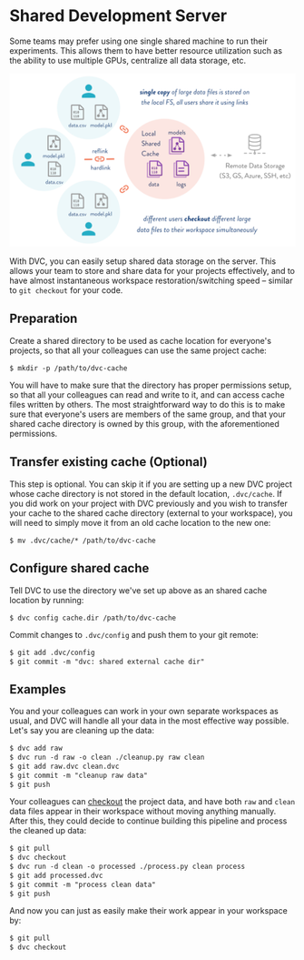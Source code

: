 # Shared Development Server

Some teams may prefer using one single shared machine to run their experiments.
This allows them to have better resource utilization such as the ability to use
multiple GPUs, centralize all data storage, etc.

![](/static/img/shared-server.png)

With DVC, you can easily setup shared data storage on the server. This allows
your team to store and share data for your projects effectively, and to have
almost instantaneous <abbr>workspace</abbr> restoration/switching speed –
similar to `git checkout` for your code.

## Preparation

Create a shared directory to be used as <abbr>cache</abbr> location for
everyone's <abbr>projects</abbr>, so that all your colleagues can use the same
project cache:

```dvc
$ mkdir -p /path/to/dvc-cache
```

You will have to make sure that the directory has proper permissions setup, so
that all your colleagues can read and write to it, and can access cache files
written by others. The most straightforward way to do this is to make sure that
everyone's users are members of the same group, and that your shared cache
directory is owned by this group, with the aforementioned permissions.

## Transfer existing cache (Optional)

This step is optional. You can skip it if you are setting up a new DVC project
whose cache directory is not stored in the default location, `.dvc/cache`. If
you did work on your project with DVC previously and you wish to transfer your
cache to the shared cache directory (external to your workspace), you will need
to simply move it from an old cache location to the new one:

```dvc
$ mv .dvc/cache/* /path/to/dvc-cache
```

## Configure shared cache

Tell DVC to use the directory we've set up above as an shared cache location by
running:

```dvc
$ dvc config cache.dir /path/to/dvc-cache
```

Commit changes to `.dvc/config` and push them to your git remote:

```dvc
$ git add .dvc/config
$ git commit -m "dvc: shared external cache dir"
```

## Examples

You and your colleagues can work in your own separate <abbr>workspaces</abbr> as
usual, and DVC will handle all your data in the most effective way possible.
Let's say you are cleaning up the data:

```dvc
$ dvc add raw
$ dvc run -d raw -o clean ./cleanup.py raw clean
$ git add raw.dvc clean.dvc
$ git commit -m "cleanup raw data"
$ git push
```

Your colleagues can [checkout](/doc/command-reference/checkout) the project
data, and have both `raw` and `clean` data files appear in their workspace
without moving anything manually. After this, they could decide to continue
building this pipeline and process the cleaned up data:

```dvc
$ git pull
$ dvc checkout
$ dvc run -d clean -o processed ./process.py clean process
$ git add processed.dvc
$ git commit -m "process clean data"
$ git push
```

And now you can just as easily make their work appear in your workspace by:

```dvc
$ git pull
$ dvc checkout
```
